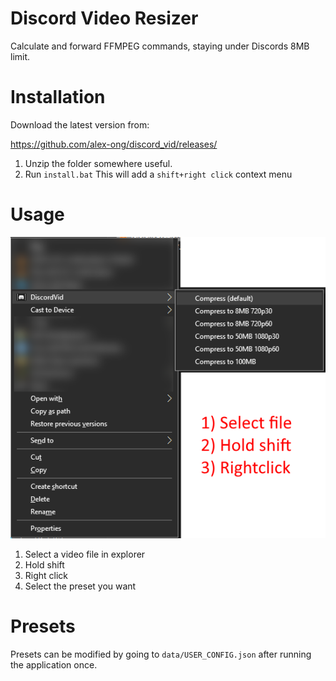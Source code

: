 # Discord Video Resizer

Calculate and forward FFMPEG commands, staying under Discords 8MB limit.

# Installation
Download the latest version from:

https://github.com/alex-ong/discord_vid/releases/

1. Unzip the folder somewhere useful.
2. Run `install.bat`
This will add a `shift+right click` context menu


# Usage
![Usage](./doc/usage.png)
1. Select a video file in explorer
2. Hold shift
3. Right click
4. Select the preset you want

# Presets

Presets can be modified by going to `data/USER_CONFIG.json` after running the application once.
